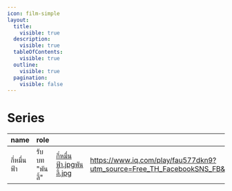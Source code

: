 ```yaml
---
icon: film-simple
layout:
  title:
    visible: true
  description:
    visible: true
  tableOfContents:
    visible: true
  outline:
    visible: true
  pagination:
    visible: false
---
```


# Series

<table data-column-title-hidden data-view="cards"><thead><tr><th>name</th><th>role</th><th data-hidden data-card-cover data-type="files"></th><th data-hidden data-type="content-ref"></th></tr></thead><tbody><tr><td>กี่หมื่นฟ้า</td><td>รับบท "พันลี้"</td><td><a href="../.gitbook/assets/กี่หมื่นฟ้า.jpg">กี่หมื่นฟ้า.jpg</a><a href="../.gitbook/assets/พันลี้.jpg">พันลี้.jpg</a></td><td><a href="https://www.iq.com/play/fau577dkn9?utm_source=Free_TH_FacebookSNS_FB&#x26;utm_medium=Picture&#x26;utm_campaign=IQIYI_IQIYI_CP_FB_ALL_TH_Your%2BSky_1111_Your%2BSky&#x26;utm_term=null&#x26;utm_content=null&#x26;is_retargeting=false&#x26;version=2&#x26;lang=en_us&#x26;sh_pltf=4">https://www.iq.com/play/fau577dkn9?utm_source=Free_TH_FacebookSNS_FB&#x26;utm_medium=Picture&#x26;utm_campaign=IQIYI_IQIYI_CP_FB_ALL_TH_Your%2BSky_1111_Your%2BSky&#x26;utm_term=null&#x26;utm_content=null&#x26;is_retargeting=false&#x26;version=2&#x26;lang=en_us&#x26;sh_pltf=4</a></td></tr></tbody></table>

